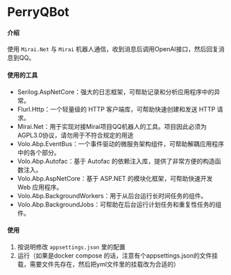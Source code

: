 # PerryQBot

#### 介绍

使用 `Mirai.Net` 与 `Mirai` 机器人通信，收到消息后调用OpenAI接口，然后回复消息到QQ。

#### 使用的工具

- Serilog.AspNetCore：强大的日志框架，可帮助记录和分析应用程序中的异常。
- Flurl.Http：一个轻量级的 HTTP 客户端库，可帮助快速创建和发送 HTTP 请求。
- Mirai.Net：用于实现对接Mirai项目QQ机器人的工具。项目因此必须为AGPL3.0协议，请勿用于不符合规定的用途
- Volo.Abp.EventBus：一个事件驱动的微服务架构组件，可帮助解耦应用程序中的各个部分。
- Volo.Abp.Autofac：基于 Autofac 的依赖注入库，提供了非常方便的构造函数注入。
- Volo.Abp.AspNetCore：基于 ASP.NET 的模块化框架，可帮助快速开发 Web 应用程序。
- Volo.Abp.BackgroundWorkers：用于从后台运行长时间任务的组件。
- Volo.Abp.BackgroundJobs：可帮助在后台运行计划任务和重复性任务的组件。

#### 使用

1. 按说明修改 `appsettings.json` 里的配置
2. 运行（如果是docker compose 的话，注意有个appsettings.json的文件挂载，需要文件先存在，然后把yml文件里的挂载改为合适的）

